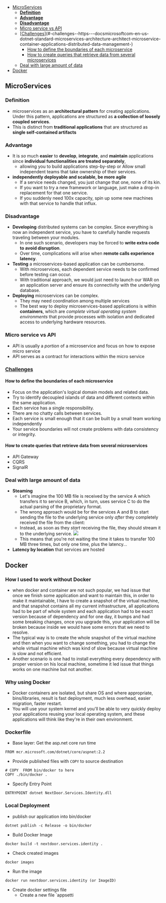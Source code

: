 ﻿- [MicroServices](#microservices)
  * [**Definition**](#--definition--)
  * [**Advantage**](#--advantage--)
  * [**Disadvantage**](#--disadvantage--)
  * [Micro service vs API](#micro-service-vs-api)
  * [[Challenges](https://docs.microsoft.com/en-us/dotnet/standard/microservices-architecture/architect-microservice-container-applications/distributed-data-management)](#-challenges--https---docsmicrosoftcom-en-us-dotnet-standard-microservices-architecture-architect-microservice-container-applications-distributed-data-management-)
    + [How to define the boundaries of each microservice](#how-to-define-the-boundaries-of-each-microservice)
    + [How to create queries that retrieve data from several microservices](#how-to-create-queries-that-retrieve-data-from-several-microservices)
  * [Deal with large amount of data](#deal-with-large-amount-of-data)
- [Docker](#docker)

## MicroServices
### **Definition**
- microservices as an **architectural pattern** for creating applications. Under this pattern, applications are structured as **a collection of loosely coupled services**.
- This is distinct from **traditional applications** that are structured as **single self-contained artifacts**
### **Advantage**
- It is _so_ much **easier** to **develop**, **integrate**, and **maintain** applications since **individual functionalities are treated separately**, 
	- allowing you to build applications step-by-step or Allow small independent teams that take ownership of their services.
- **independently deployable and scalable, be more agile**
	- If a service needs changed, you just change that one, none of its kin. 
	- If you want to try a new framework or language, just make a drop-in replacement for that one service.
	- If you suddenly need 100x capacity, spin up some new machines with that service to handle that influx.
### **Disadvantage**
- **Developing** distributed systems can be complex. Since everything is now an independent service, you have to carefully handle requests traveling between your modules. 
	- In one such scenario, developers may be forced to **write extra code to avoid disruption**.
	- Over time, complications will arise when **remote calls experience latency**.
- **Testing** a microservices-based application can be cumbersome.
	- With microservices, each dependent service needs to be confirmed before testing can occur.
	- With traditional approach, we would just need to launch our WAR on an application server and ensure its connectivity with the underlying database.
- **Deploying** microservices can be complex.
	- They may need coordination among multiple services
	- The best way to deploy microservices-based applications is within **containers**, which are _complete virtual operating system environments_ that provide processes with isolation and dedicated access to underlying hardware resources.
### Micro service vs API
- API is usually a _portion_ of a microservice and focus on how to expose micro service
- API serves as a contract for interactions within the micro service
### [Challenges](https://docs.microsoft.com/en-us/dotnet/standard/microservices-architecture/architect-microservice-container-applications/distributed-data-management)
#### How to define the boundaries of each microservice
- Focus on the application's logical domain models and related data. 
- Try to identify decoupled islands of data and different contexts within the same application. 
- Each service has a single responsibility.
- There are no chatty calls between services.
- Each service is small enough that it can be built by a small team working independently
- Your service boundaries will not create problems with data consistency or integrity.
#### How to create queries that retrieve data from several microservices
- API Gateway
- CQRS
- SignalR
### Deal with large amount of data
- **Steaming**
	- Let's imagine the 100 MB file is received by the service A which transfers it to service B, which, in turn, uses service C to do the actual parsing of the proprietary format.
	- The wrong approach would be for the services A and B to start sending the file to the underlying service only  _after_  they completely received the file from the client:
	- Instead, as soon as they _start_ receiving the file, they should stream it to the underlying service.
![
](https://i.stack.imgur.com/MPEZQ.png)
	- This means that you're not waiting the time it takes to transfer 100 MB three times, but only one time, plus the latency...
- **Latency by location** that services are hosted


## Docker
### How I used to work without Docker
- when docker and container are not such popular, we had issue that once we finish some application and want to maintain this, in order to make it maintainable, I have to create a snapshot of the virtual machine, and that snapshot contains all my current infrastructure, all applications had to be part of whole system and each application had to be exact version because of dependency and for one day, it bumps and had some breaking changes, once you upgrade this, your application will be broken because inside we would have some errors that we need to resolve. 
- The typical way is to create the whole snapshot of the virtual machine and then when you want to change something, you had to change the whole virtual machine which was kind of slow because virtual machine is slow and not efficient.
- Another scenario is one had to install everything every dependency with proper version on his local machine, sometime it led issue that things works on one machine but not another.
### Why using Docker
- Docker containers are isolated, but share OS and where appropriate, bins/libraries, result is fast deployment, much less overhead, easier migration, faster restart.
- You will use your system kernel and you'll be able to very quickly deploy your applications reusing your local operating system, and these applications will think like they're in their own environment.
### Dockerfile
- Base layer: Get the asp.net core run time
```DOCKER
FROM mcr.microsoft.com/dotnet/core/aspnet:2.2
```
- Provide published files with `COPY` to source destination
```DOCKER
# COPY  FROM bin/docker to here
COPY ./bin/docker .
```
- Specify Entry Point
```
ENTRYPOINT dotnet NextDoor.Services.Identity.dll
```
### Local Deployment
- publish our application into bin/docker
```DOCKER
dotnet publish -c Release -o bin/docker
``` 
- Build Docker Image
```DOCKER
docker build -t nextdoor.services.identity .
```
- Check created images
```DOCKER
docker images
```
- Run the image
```
docker run nextdoor.services.identity (or ImageID)
```
- Create docker settings file
	- Create a new file `appsetti
<!--stackedit_data:
eyJoaXN0b3J5IjpbLTM5MzI3NzI5NCw4MTUzMjc5NzksMTA1ND
M5MjQ1MCwtMTU1NDgwODIxNV19
-->